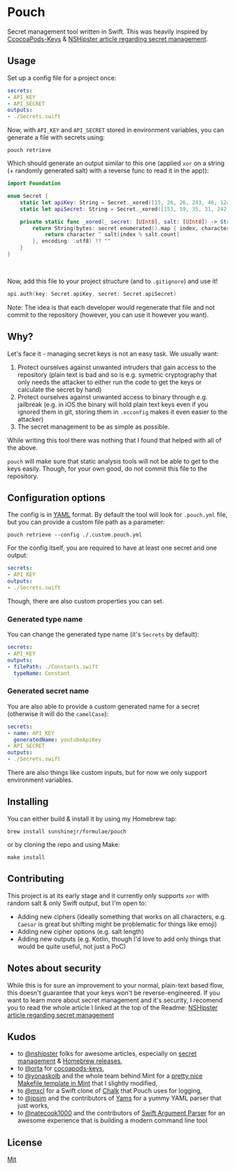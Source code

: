 # Pouch
Secret management tool written in Swift. This was heavily inspired by [CcocoaPods-Keys](https://github.com/orta/cocoapods-keys) & [NSHipster article regarding secret management](https://nshipster.com/secrets/).

## Usage

Set up a config file for a project once:
```yaml
secrets:
- API_KEY
- API_SECRET
outputs:
- ./Secrets.swift
```

Now, with `API_KEY` and `API_SECRET` stored in environment variables, you can generate a file with secrets using:
```
pouch retrieve
```

Which should generate an output similar to this one (applied `xor` on a string (+ randomly generated salt) with a reverse func to read it in the app)):
```swift
import Foundation

enum Secret {
    static let apiKey: String = Secret._xored([15, 26, 26, 243, 46, 124, 234, 140, 48, 169, 192], salt: [97, 115, 121, 150, 65, 18, 143, 225, 81, 221, 165, 134, 36, 222, 157, 20, 172, 203, 97, 8, 26, 81, 49, 144, 147, 1, 197, 21, 35, 32, 83, 156, 247, 108, 211, 108, 202, 174, 119, 134, 141, 176, 180, 38, 171, 110, 89, 21, 213, 32, 171, 146, 63, 245, 87, 139, 162, 194, 63, 57, 75, 0, 165, 122, 142])
    static let apiSecret: String = Secret._xored([153, 59, 35, 31, 242, 106, 45, 3, 19, 67, 207, 9, 190, 40, 55, 197, 218, 221, 1, 40, 170, 117, 103, 211, 204, 168, 44, 18, 39, 207, 44, 158, 217, 135, 163, 16, 145, 120, 158, 221, 212, 49, 229, 116, 188, 145, 91, 203, 174, 184, 158, 78, 146, 106, 100, 166, 93, 239, 8, 18, 38, 129, 97, 249, 218, 137, 48, 58, 80, 252, 102, 47, 7, 92, 90, 194, 64, 61, 151, 221, 39], salt: [252, 85, 73, 112, 139, 3, 67, 100, 51, 55, 167, 96, 205, 8, 68, 168, 187, 177, 109, 8, 222, 26, 8, 191, 243, 136, 101, 50, 80, 160, 89, 242, 189, 167, 207, 127, 231, 29, 190, 174, 187, 92, 128, 84, 212, 244, 55, 187, 142, 207, 247, 58, 250, 74, 13, 210, 124, 207, 88, 64, 85, 174, 8, 138, 169])

    private static func _xored(_ secret: [UInt8], salt: [UInt8]) -> String {
        return String(bytes: secret.enumerated().map { index, character in
            return character ^ salt[index % salt.count]
        }, encoding: .utf8) ?? ""
    }
}
```
<br />

Now, add this file to your project structure (and to `.gitignore`) and use it!<br />

```swift
api.auth(key: Secret.apiKey, secret: Secret.apiSecret)
```

Note: The idea is that each developer would regenerate that file and not commit to the repository (however, you can use it however you want).

## Why?
Let's face it - managing secret keys is not an easy task. We usually want:
1. Protect ourselves against unwanted intruders that gain access to the repository (plain text is bad and so is e.g. symetric cryptography that only needs the attacker to either run the code to get the keys or calculate the secret by hand)
2. Protect ourselves against unwanted access to binary through e.g. jailbreak (e.g. in iOS the binary will hold plain text keys even if you ignored them in git, storing them in `.xcconfig` makes it even easier to the attacker)
3. The secret management to be as simple as possible.

While writing this tool there was nothing that I found that helped with all of the above.

`pouch` will make sure that static analysis tools will not be able to get to the keys easily. Though, for your own good, do not commit this file to the repository. 


## Configuration options
The config is in [YAML](https://yaml.org/spec/1.2/spec.html) format. By default the tool will look for `.pouch.yml` file, but you can provide a custom file path as a parameter:
```
pouch retrieve --config ./.custom.pouch.yml
```

For the config itself, you are required to have at least one secret and one output:
```yaml
secrets:
- API_KEY
outputs:
- ./Secrets.swift
```

Though, there are also custom properties you can set.

### Generated type name 
You can change the generated type name (it's `Secrets` by default):
```yaml
secrets:
- API_KEY
outputs:
- filePath: ./Constants.swift
  typeName: Constant
```

### Generated secret name
You are also able to provide a custom generated name for a secret (otherwise it will do the `camelCase`):
```yaml
secrets:
- name: API_KEY
  generatedName: youtubeApiKey
- API_SECRET
outputs:
- ./Secrets.swift
```

There are also things like custom inputs, but for now we only support environment variables.

## Installing
You can either build & install it by using my Homebrew tap:
```
brew install sunshinejr/formulae/pouch
```
or by cloning the repo and using Make:
```
make install
```

## Contributing
This project is at its early stage and it currently only supports `xor` with random salt & only Swift output, but I'm open to:
- Adding new ciphers (ideally something that works on all characters, e.g. `Caesar` is great but shifting might be problematic for things like emoji)
- Adding new cipher options (e.g. salt length)
- Adding new outputs (e.g. Kotlin, though I'd love to add only things that would be quite useful, not just a PoC)

## Notes about security
While this is for sure an improvement to your normal, plain-text based flow, this doesn't guarantee that your keys won't be reverse-engineered.
If you want to learn more about secret management and it's security, I recomend you to read the whole article I linked at the top of the Readme: [NSHipster article regarding secret management](https://nshipster.com/secrets/)

## Kudos
- to [@nshipster](https://github.com/NSHipster) folks for awesome articles, especially on [secret management](https://nshipster.com/secrets/) & [Homebrew releases](https://nshipster.com/homebrew/),<br />
- to [@orta](https://github.com/orta) for [cocoapods-keys](https://github.com/orta/cocoapods-keys),
- to [@yonaskolb](https://github.com/yonaskolb) and the whole team behind Mint for a [pretty nice Makefile template in Mint]() that I slightly modified,<br />
- to [@mxcl](https://github.com/mxcl) for a Swift clone of [Chalk](https://github.com/mxcl/Chalk) that Pouch uses for logging,<br />
- to [@jpsim](https://github.com/jpsim) and the contributors of [Yams](https://github.com/jpsim/Yams) for a yummy YAML parser that just works,<br />
- to [@natecook1000](https://github.com/natecook1000) and the contributors of [Swift Argument Parser](https://github.com/apple/swift-argument-parser) for an awesome experience that is building a modern command line tool<br />

## License
[Mit](License.md)
